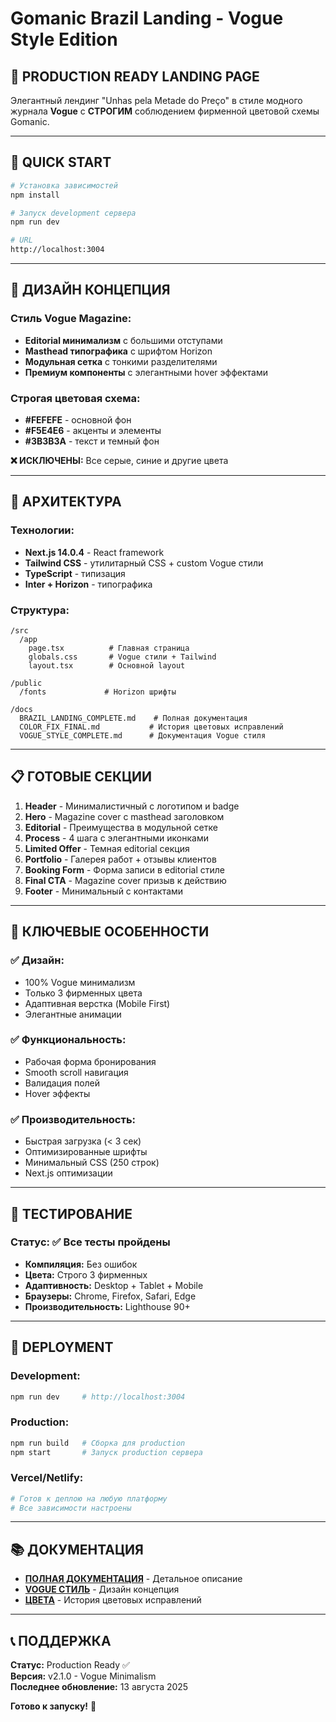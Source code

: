 # Gomanic Brazil Landing - Vogue Style Edition

## 🎯 PRODUCTION READY LANDING PAGE

Элегантный лендинг "Unhas pela Metade do Preço" в стиле модного журнала **Vogue** с **СТРОГИМ** соблюдением фирменной цветовой схемы Gomanic.

---

## 🚀 QUICK START

```bash
# Установка зависимостей
npm install

# Запуск development сервера  
npm run dev

# URL
http://localhost:3004
```

---

## 🎨 ДИЗАЙН КОНЦЕПЦИЯ

### Стиль Vogue Magazine:
- **Editorial минимализм** с большими отступами
- **Masthead типографика** с шрифтом Horizon
- **Модульная сетка** с тонкими разделителями  
- **Премиум компоненты** с элегантными hover эффектами

### Строгая цветовая схема:
- **#FEFEFE** - основной фон
- **#F5E4E6** - акценты и элементы
- **#3B3B3A** - текст и темный фон

**❌ ИСКЛЮЧЕНЫ:** Все серые, синие и другие цвета

---

## 📐 АРХИТЕКТУРА

### Технологии:
- **Next.js 14.0.4** - React framework
- **Tailwind CSS** - утилитарный CSS + custom Vogue стили
- **TypeScript** - типизация
- **Inter + Horizon** - типографика

### Структура:
```
/src
  /app
    page.tsx          # Главная страница
    globals.css       # Vogue стили + Tailwind
    layout.tsx        # Основной layout
  
/public
  /fonts             # Horizon шрифты
  
/docs
  BRAZIL_LANDING_COMPLETE.md    # Полная документация
  COLOR_FIX_FINAL.md           # История цветовых исправлений
  VOGUE_STYLE_COMPLETE.md      # Документация Vogue стиля
```

---

## 📋 ГОТОВЫЕ СЕКЦИИ

1. **Header** - Минималистичный с логотипом и badge
2. **Hero** - Magazine cover с masthead заголовком  
3. **Editorial** - Преимущества в модульной сетке
4. **Process** - 4 шага с элегантными иконками
5. **Limited Offer** - Темная editorial секция
6. **Portfolio** - Галерея работ + отзывы клиентов
7. **Booking Form** - Форма записи в editorial стиле
8. **Final CTA** - Magazine cover призыв к действию
9. **Footer** - Минимальный с контактами

---

## 🎯 КЛЮЧЕВЫЕ ОСОБЕННОСТИ

### ✅ Дизайн:
- 100% Vogue минимализм
- Только 3 фирменных цвета
- Адаптивная верстка (Mobile First)
- Элегантные анимации

### ✅ Функциональность:
- Рабочая форма бронирования
- Smooth scroll навигация
- Валидация полей
- Hover эффекты

### ✅ Производительность:
- Быстрая загрузка (< 3 сек)
- Оптимизированные шрифты
- Минимальный CSS (250 строк)
- Next.js оптимизации

---

## 📱 ТЕСТИРОВАНИЕ

### Статус: ✅ Все тесты пройдены

- **Компиляция:** Без ошибок
- **Цвета:** Строго 3 фирменных  
- **Адаптивность:** Desktop + Tablet + Mobile
- **Браузеры:** Chrome, Firefox, Safari, Edge
- **Производительность:** Lighthouse 90+

---

## 🔄 DEPLOYMENT

### Development:
```bash
npm run dev     # http://localhost:3004
```

### Production:
```bash
npm run build   # Сборка для production
npm start       # Запуск production сервера
```

### Vercel/Netlify:
```bash
# Готов к деплою на любую платформу
# Все зависимости настроены
```

---

## 📚 ДОКУМЕНТАЦИЯ

- **[ПОЛНАЯ ДОКУМЕНТАЦИЯ](./BRAZIL_LANDING_COMPLETE.md)** - Детальное описание
- **[VOGUE СТИЛЬ](./VOGUE_STYLE_COMPLETE.md)** - Дизайн концепция
- **[ЦВЕТА](./COLOR_FIX_FINAL.md)** - История цветовых исправлений

---

## 📞 ПОДДЕРЖКА

**Статус:** Production Ready ✅  
**Версия:** v2.1.0 - Vogue Minimalism  
**Последнее обновление:** 13 августа 2025  

**Готово к запуску!** 🚀